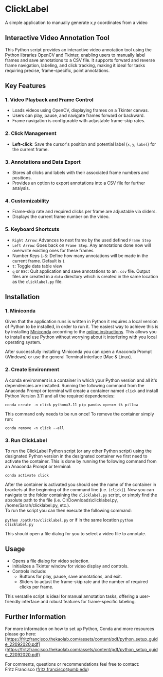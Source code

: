 # ClickLabel
A simple application to manually generate x,y coordinates from a video

## Interactive Video Annotation Tool

This Python script provides an interactive video annotation tool using the Python libraries OpenCV and Tkinter, enabling users to manually label frames and save annotations to a CSV file. It supports forward and reverse frame navigation, labeling, and click tracking, making it ideal for tasks requiring precise, frame-specific, point annotations.

## Key Features

### 1. Video Playback and Frame Control
- Loads videos using OpenCV, displaying frames on a Tkinter canvas.
- Users can play, pause, and navigate frames forward or backward.
- Frame navigation is configurable with adjustable frame-skip rates.

### 2. Click Management
- **Left-click**: Save the cursor's position and potential label (`x`, `y`, `label`) for the current frame.

### 3. Annotations and Data Export
- Stores all clicks and labels with their associated frame numbers and positions.
- Provides an option to export annotations into a CSV file for further analysis.

### 4. Customizability
- Frame-skip rate and required clicks per frame are adjustable via sliders.
- Displays the current frame number on the video.

### 5. Keyboard Shortcuts
- `Right Arrow`: Advances to next frame by the used defined `Frame Step`
- `Left Arrow`: Goes back on `Frame Step`. Any annotations done now will overwrite existing ones for these frames
- Number Keys `1-5`: Define how many annotations will be made in the current frame. Default is `1`
- `t`: Toggle data table view
- `q` or `ESC`: Quit application and save annotations to an `.csv` file. Output files are created in a `data` directory which is created in the same location as the `clicklabel.py` file.

## Installation 

### 1. Miniconda
Given that the application runs is written in Python it requires a local version of Python to be installed, in order to run it. The easiest way to achieve this is by installing [Miniconda](https://docs.anaconda.com/miniconda/) according to the [online instructions](https://docs.anaconda.com/miniconda/install/). This allows you to install and use Python without worrying about it interfering with you local operating system. 

After successfully installing Miniconda you can open a Anaconda Prompt (Windows) or use the general Terminal interface (Mac & Linux).

### 2. Create Environment 
A conda environment is a container in which your Python version and all it's dependencies are installed. Running the following command from the Anaconda Prompt or terminal will create a container named `click` and install Python Version 3.11 and all the required dependencies:

```conda create -n click python=3.11 pip pandas opencv tk pillow```

This command only needs to be run once! To remove the container simply run:

```conda remove -n click --all```

### 3. Run ClickLabel
To run the ClickLabel Python script (or any other Python script) using the designated Python version in the designated container we first need to activate the container. This is done by running the following command from an Anaconda Prompt or terminal:

```conda activate click```

After the container is activated you should see the name of the container in brackets at the beginning of the command line (i.e. ```(click)```).
Now you can navigate to the folder containing the ```clicklabel.py``` script, or simply find the absolute path to the file (i.e. C:\Downloads\clicklabel.py, /home/Sarah/clicklabel.py, etc.).  
To run the script you can then execute the following command:

```python /path/to/clicklabel.py``` or if in the same location ```python clicklabel.py```

This should open a file dialog for you to select a video file to annotate. 


## Usage
- Opens a file dialog for video selection.
- Initializes a Tkinter window for video display and controls.
- Controls include:
  - Buttons for play, pause, save annotations, and exit.
  - Sliders to adjust the frame-skip rate and the number of required clicks per frame.

This versatile script is ideal for manual annotation tasks, offering a user-friendly interface and robust features for frame-specific labeling.

## Further Information
For more information on how to set up Python, Conda and more resources please go here: [https://fritzfrancisco.thekaolab.com/assets/content/pdf/python_setup_guide_22092020.pdf](https://fritzfrancisco.thekaolab.com/assets/content/pdf/python_setup_guide_22092020.pdf)

For comments, questions or recommendations feel free to contact:  
Fritz Francisco (<a href="mailto:fritz.francisco@umb.edu">fritz.francisco@umb.edu</a>)
